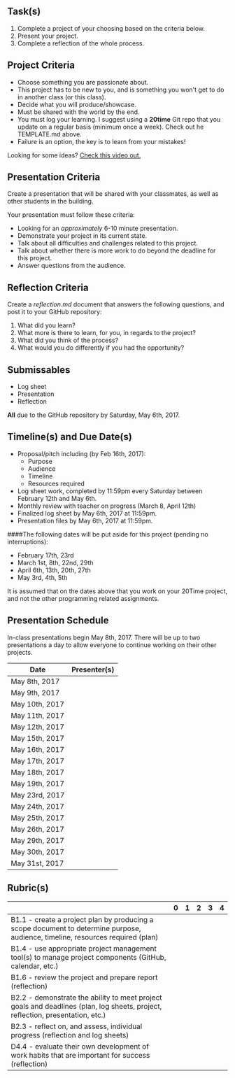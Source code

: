 
Task(s)
-------
1. Complete a project of your choosing based on the criteria below.
2. Present your project.
3. Complete a reflection of the whole process.


Project Criteria
--------
* Choose something you are passionate about.
* This project has to be new to you, and is something you won't get to do in another class (or this class).
* Decide what you will produce/showcase.
* Must be shared with the world by the end.
* You must log your learning.  I suggest using a **20time** Git repo that you update on a regular basis (minimum once a week).  Check out he TEMPLATE.md above.
* Failure is an option, the key is to learn from your mistakes!

Looking for some ideas? [Check this video out.](https://www.youtube.com/watch?v=xupHuEk8p7g)


Presentation Criteria
-----------
Create a presentation that will be shared with your classmates, as well as other students in the building.

Your presentation must follow these criteria:
* Looking for an _approximately_ 6-10 minute presentation.
* Demonstrate your project in its current state.
* Talk about all difficulties and challenges related to this project.
* Talk about whether there is more work to do beyond the deadline for this project.
* Answer questions from the audience.

Reflection Criteria
-----------
Create a _reflection.md_ document that answers the following questions, and post it to your GitHub repository:  

1. What did you learn?  
2. What more is there to learn, for you, in regards to the project?  
3. What did you think of the process?  
4. What would you do differently if you had the opportunity?

Submissables
------------
* Log sheet
* Presentation
* Reflection

**All** due to the GitHub repository by Saturday, May 6th, 2017.

Timeline(s) and Due Date(s)
----------
* Proposal/pitch including (by Feb 16th, 2017):
  * Purpose
  * Audience
  * Timeline
  * Resources required
* Log sheet work, completed by 11:59pm every Saturday between February 12th and May 6th.
* Monthly review with teacher on progress (March 8, April 12th)
* Finalized log sheet by May 6th, 2017 at 11:59pm.
* Presentation files by May 6th, 2017 at 11:59pm.

####The following dates will be put aside for this project (pending no interruptions):
* February 17th, 23rd
* March 1st, 8th, 22nd, 29th
* April 6th, 13th, 20th, 27th
* May 3rd, 4th, 5th

It is assumed that on the dates above that you work on your 20Time project, and not the other programming related assignments.

Presentation Schedule
----------------------
In-class presentations begin May 8th, 2017. There will be up to two presentations a day to allow everyone to continue working on their other projects.

| Date                | Presenter(s)  |
| ------------------- | ---------- |
| May 8th, 2017  |      |
| May 9th, 2017  |      |
| May 10th, 2017  |      |
| May 11th, 2017  |      |
| May 12th, 2017  |      |
| May 15th, 2017  |      |
| May 16th, 2017  |      |
| May 17th, 2017  |      |
| May 18th, 2017  |      |
| May 19th, 2017  |      |
| May 23rd, 2017  |      |
| May 24th, 2017  |      |
| May 25th, 2017  |      |
| May 26th, 2017  |      |
| May 29th, 2017  |      |
| May 30th, 2017  |      |
| May 31st, 2017  |      |


Rubric(s)
---------

| | 0 | 1 | 2 | 3 | 4 |
|---| --- | --- | --- | --- | --- |
|B1.1 - create a project plan by producing a scope document to determine purpose, audience, timeline, resources required (plan)  | | | | | |
|B1.4 - use appropriate project management tool(s) to manage project components (GitHub, calendar, etc.) | | | | | |
|B1.6 - review the project and prepare report (reflection)  | | | | | |
|B2.2 - demonstrate the ability to meet project goals and deadlines (plan, log sheets, project, reflection, presentation, etc.)  | | | | | |
|B2.3 - reflect on, and assess, individual progress (reflection and log sheets)  | | | | | |
|D4.4 - evaluate their own development of work habits that are important for success (reflection)  | | | | | |
